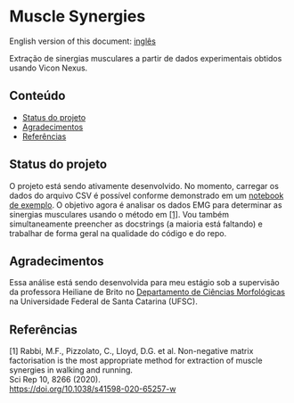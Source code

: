 # Muscle Synergies

English version of this document: [inglês](README.md)

Extração de sinergias musculares a partir de dados experimentais obtidos usando
Vicon Nexus.

## Conteúdo

- [Status do projeto](#status-do-projeto)
- [Agradecimentos](#agradecimentos)
- [Referências](#referências)

## Status do projeto

O projeto está sendo ativamente desenvolvido. No momento, carregar os dados do
arquivo CSV é possível conforme demonstrado em um 
[notebook de exemplo](examples/1.%20Loading%20and%20plotting%20data.ipynb). 
O objetivo agora é
analisar os dados EMG para determinar as sinergias musculares usando o método em
[[1]](#1). Vou também simultaneamente preencher as docstrings (a maioria está
faltando) e trabalhar de forma geral na qualidade do código e do repo.

## Agradecimentos

Essa análise está sendo desenvolvida para meu estágio sob a supervisão da
professora Heiliane de Brito no [Departamento de Ciências
Morfológicas](https://mor.ccb.ufsc.br/) na Universidade Federal de Santa
Catarina (UFSC).

## Referências
<a id="1">[1]</a> Rabbi, M.F., Pizzolato, C., Lloyd, D.G. et al. Non-negative matrix factorisation is the most appropriate method for extraction of muscle synergies in walking and running.  
Sci Rep 10, 8266 (2020).  
https://doi.org/10.1038/s41598-020-65257-w
